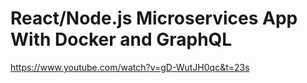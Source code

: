 # React/Node.js Microservices App With Docker and GraphQL

https://www.youtube.com/watch?v=gD-WutJH0qc&t=23s
